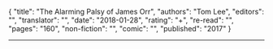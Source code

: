 {
"title": "The Alarming Palsy of James Orr",
"authors": "Tom Lee",
"editors": "",
"translator": "",
"date": "2018-01-28",
"rating": "+",
"re-read": "",
"pages": "160",
"non-fiction": "",
"comic": "",
"published": "2017"
}

---
